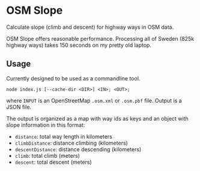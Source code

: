 OSM Slope
=========

Calculate slope (climb and descent) for highway ways in OSM data.

OSM Slope offers reasonable performance. Processing all of Sweden (825k highway ways)
takes 150 seconds on my pretty old laptop.

## Usage

Currently designed to be used as a commandline tool.

```
node index.js [--cache-dir <DIR>] <IN>; <OUT>;
```

where `INPUT` is an OpenStreetMap `.osm.xml` or `.osm.pbf` file. Output
is a JSON file.

The output is organized as a map with way ids as keys and an object with
slope information in this format:

* `distance`: total way length in kilometers
* `climbDistance`: distance climbing (kilometers)
* `descentDistance`: distance descending (kilometers)
* `climb`: total climb (meters)
* `descent`: total descent (meters)
